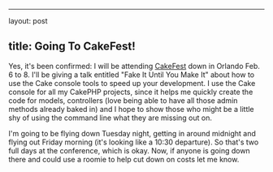 <hr />

<p>layout: post</p>

<h2>title: Going To CakeFest!</h2>

<p>
Yes, it's been confirmed:  I will be attending <a href='http://www.cakefest.org'>CakeFest</a> down in Orlando Feb. 6 to 8.  I'll be giving a talk entitled "Fake It Until You Make It" about how to use the Cake console tools to speed up your development.  I use the Cake console for all my CakePHP projects, since it helps me quickly create the code for models, controllers (love being able to have all those admin methods already baked in) and I hope to show those who might be a little shy of using the command line what they are missing out on.
</p>

<p>
I'm going to be flying down Tuesday night, getting in around midnight and flying out Friday morning (it's looking like a 10:30 departure).  So that's two full days at the conference, which is okay.  Now, if anyone is going down there and could use a roomie to help cut down on costs let me know.
</p>
